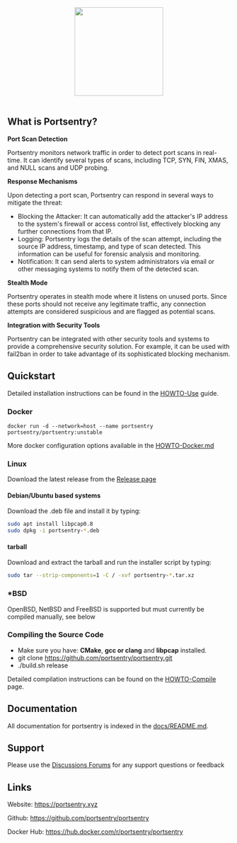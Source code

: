 <div id="header" align="center">
  <img src="https://portsentry.xyz/img/portsentry.png" width="200" />
</div>

<div id="badges" align="center">
  <img src="https://komarev.com/ghpvc/?username=portsentry&style=flat-square&color=blue" alt=""/>
  <img src="https://github.com/portsentry/portsentry/actions/workflows/cmake-single-platform.yml/badge.svg?branch=master" alt="" />
  <img src="https://github.com/portsentry/portsentry/actions/workflows/codacy.yml/badge.svg?branch=master" alt="" />
  <img src="https://github.com/portsentry/portsentry/actions/workflows/codeql.yml/badge.svg" alt="" />
  <img src="https://img.shields.io/github/v/release/portsentry/portsentry" alt="" />
  <img src="https://img.shields.io/github/last-commit/portsentry/portsentry" alt="" />
</div>

## What is Portsentry?

**Port Scan Detection**

Portsentry monitors network traffic in order to detect port scans in real-time. It can identify several types of scans, including TCP, SYN, FIN, XMAS, and NULL scans and UDP probing.

**Response Mechanisms**

Upon detecting a port scan, Portsentry can respond in several ways to mitigate the threat:

* Blocking the Attacker: It can automatically add the attacker's IP address to the system's firewall or access control list, effectively blocking any further connections from that IP.
* Logging: Portsentry logs the details of the scan attempt, including the source IP address, timestamp, and type of scan detected. This information can be useful for forensic analysis and monitoring.
* Notification: It can send alerts to system administrators via email or other messaging systems to notify them of the detected scan.

**Stealth Mode**

Portsentry operates in stealth mode where it listens on unused ports. Since these ports should not receive any legitimate traffic, any connection attempts are considered suspicious and are flagged as potential scans.

**Integration with Security Tools**

Portsentry can be integrated with other security tools and systems to provide a comprehensive security solution. For example, it can be used with fail2ban in order to take advantage of its sophisticated blocking mechanism.

## Quickstart

Detailed installation instructions can be found in the [HOWTO-Use](docs/HOWTO-Use.md) guide.

### Docker

```
docker run -d --network=host --name portsentry portsentry/portsentry:unstable
```

More docker configuration options available in the [HOWTO-Docker.md](docs/HOWTO-Docker.md)

### Linux

Download the latest release from the [Release page](https://github.com/portsentry/portsentry/releases)

#### Debian/Ubuntu based systems

Download the .deb file and install it by typing:

```bash
sudo apt install libpcap0.8
sudo dpkg -i portsentry-*.deb
```

#### tarball

Download and extract the tarball and run the installer script by typing:

```bash
sudo tar --strip-components=1 -C / -xvf portsentry-*.tar.xz
```

### *BSD

OpenBSD, NetBSD and FreeBSD is supported but must currently be compiled manually, see below

### Compiling the Source Code

* Make sure you have: **CMake**, **gcc or clang** and **libpcap** installed.
* git clone https://github.com/portsentry/portsentry.git
* ./build.sh release

Detailed compilation instructions can be found on the [HOWTO-Compile](docs/HOWTO-Compile.md) page.

## Documentation

All documentation for portsentry is indexed in the [docs/README.md](docs/README.md).

## Support

Please use the [Discussions Forums](https://github.com/portsentry/portsentry/discussions) for any support questions or feedback

## Links

Website: https://portsentry.xyz

Github: https://github.com/portsentry/portsentry

Docker Hub: https://hub.docker.com/r/portsentry/portsentry
